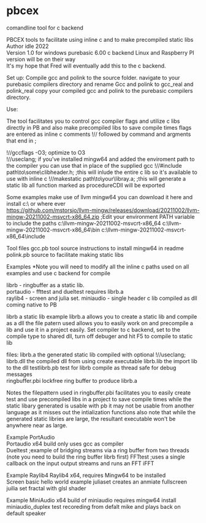 # pbcex
comandline tool for c backend

PBCEX tools to facilitate using inline c and to make precompiled static libs 
Author idle 2022  
Version 1.0 for windows purebasic 6.00 c backend
Linux and Raspberry PI version will be on their way  
It's my hope that Fred will eventually add this to the c backend.  

Set up: 
Compile gcc and polink to the source folder. 
navigate to your purebasic compilers directory and rename Gcc and polink to gcc_real and polink_real 
copy your compiled gcc and polink to the purebasic compilers directory. 

Use: 

The tool facilitates you to control gcc compiler flags and utilize c libs directly in PB and also make precompiled libs to save compile times
flags are entered as inline c comments !// followed by command and argments that end in ;  

!//gccflags -O3;  optimize to O3  
!//useclang;      if you've installed mingw64 and added the enviroment path to the compiler you can use that in place of the supplied gcc 
!//#include path\to\some\clibheader.h;   ;this will inlude the entire c lib so it's available to use with inline c 
!//makestatic path\to\your\libray.a;     ;this will generate a static lib all function marked as procedureCDll will be exported 
 

Some examples make use of llvm mingw64 you can download it here and install c:\ or where ever   
https://github.com/mstorsjo/llvm-mingw/releases/download/20211002/llvm-mingw-20211002-msvcrt-x86_64.zip
;Edit your environment PATH variable to include the paths 
c:\llvm-mingw-20211002-msvcrt-x86_64
c:\llvm-mingw-20211002-msvcrt-x86_64\bin
c:\llvm-mingw-20211002-msvcrt-x86_64\include

Tool files 
gcc.pb         tool source instructions to install mingw64 in readme 
polink.pb      source to facilitate making static libs 


Examples 
*Note you will need to modify all the inline c paths used on all examples and use c backend for compile

librb - ringbuffer as a static lib.    
portaudio - ffttest and dueltest requires librb.a    
raylib4 -  screen and julia set.
miniaudio - single header c lib compiled as dll coming native to PB 


librb a static lib example librb.a allows you to create a static lib and compile as a dll 
the file patern used allows you to easily work on and precompile a lib and use it in a project easily. 
Set compiler to c backend, set to the compile type to shared dll, turn off debuger and hit F5 to compile to static lib   

files: 
librb.a        the generated static lib compiled with optional !//useclang; 
librb.dll      the compiled dll from using create executable 
librb.lib      the import lib to the dll 
testlibrb.pb   test for librb compile as thread safe for debug messages   
ringbuffer.pbi lockfree ring buffer to produce librb.a

Notes the filepattern used in ringbuffer.pbi facilitates you to easily create test and use precompiled libs in a project to save compile times 
while the static libary generated is usable with pb it may not be usable from another language as it misses out the intialization functions
also note that while the generated static libries are large, the resultant executable won't be anywhere near as large. 

Example PortAudio  
Portaudio x64 build only uses gcc as compiler  
Dueltest ;example of bridging streams via a ring buffer from two threads (note you need to build the ring buffer librb first) 
FFTtest  ;uses a single callback on the input output streams and runs an FFT iFFT   

Example Raylib4 
Raylib4 x64, requires Mingw64 to be installed   
Screen  basic hello world example 
juliaset creates an anmiate fullscreen juilia set fractal with glsl shader    

Example MiniAudio 
x64 build of miniaudio requires mingw64 install 
miniaudio_duplex test recoreding from defalt mike and plays back on default speaker 



